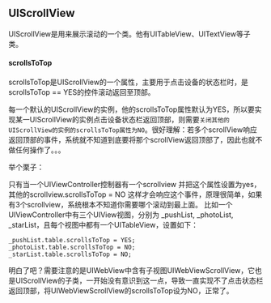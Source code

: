 ## UIScrollView

UIScrollView是用来展示滚动的一个类。他有UITableView、UITextView等子类。


#### scrollsToTop

scrollsToTop是UIScrollView的一个属性，主要用于点击设备的状态栏时，是scrollsToTop == YES的控件滚动返回至顶部。

每一个默认的UIScrollView的实例，他的scrollsToTop属性默认为YES，所以要实现某一UIScrollView的实例点击设备状态栏返回顶部，则需要`关闭其他的UIScrollView的实例的scrollsToTop属性为NO`。很好理解：若多个scrollView响应返回顶部的事件，系统就不知道到底要将那个scrollView返回顶部了，因此也就不做任何操作了。。。

举个栗子：

只有当一个UIViewController控制器有一个scrollview 并把这个属性设置为yes，
其他的scrollview.scrollsToTop = NO 这样才会响应这个事件，原理很简单，如果有3个scrollview，系统根本不知道你需要哪个滚动到最上面。
        比如一个UIViewController中有三个UIView视图，分别为  _pushList,  _photoList,  _starList，且每个视图中都有一个UITableView，设置如下：
        
```
_pushList.table.scrollsToTop = YES;
_photoList.table.scrollsToTop = NO;
_starList.table.scrollsToTop = NO;
```

明白了吧？需要注意的是UIWebView中含有子视图UIWebViewScrollView，它也是UIScrollView的子类，一开始没有意识到这一点，导致一直实现不了点击状态栏返回顶部，将UIWebViewScrollView的scrollsToTop设为NO，正常了。